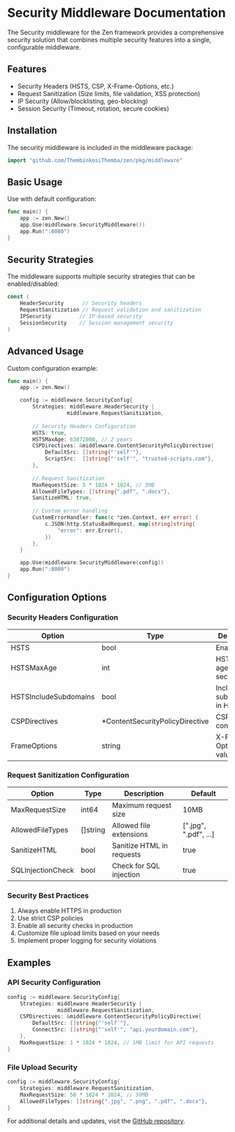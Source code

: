 # Security Middleware Documentation

The Security middleware for the Zen framework provides a comprehensive security solution that combines multiple security features into a single, configurable middleware.

## Features

- Security Headers (HSTS, CSP, X-Frame-Options, etc.)
- Request Sanitization (Size limits, file validation, XSS protection)
- IP Security (Allow/blocklisting, geo-blocking)
- Session Security (Timeout, rotation, secure cookies)

## Installation

The security middleware is included in the middleware package:

```go
import "github.com/ThembinkosiThemba/zen/pkg/middleware"
```

## Basic Usage

Use with default configuration:

```go
func main() {
    app := zen.New()
    app.Use(middleware.SecurityMiddleware())
    app.Run(":8080")
}
```

## Security Strategies

The middleware supports multiple security strategies that can be enabled/disabled:

```go
const (
    HeaderSecurity      // Security headers
    RequestSanitization // Request validation and sanitization
    IPSecurity         // IP-based security
    SessionSecurity    // Session management security
)
```

## Advanced Usage

Custom configuration example:

```go
func main() {
    app := zen.New()

    config := middleware.SecurityConfig{
        Strategies: middleware.HeaderSecurity | 
                   middleware.RequestSanitization,
        
        // Security Headers Configuration
        HSTS: true,
        HSTSMaxAge: 63072000, // 2 years
        CSPDirectives: &middleware.ContentSecurityPolicyDirective{
            DefaultSrc: []string{"'self'"},
            ScriptSrc:  []string{"'self'", "trusted-scripts.com"},
        },
        
        // Request Sanitization
        MaxRequestSize: 5 * 1024 * 1024, // 5MB
        AllowedFileTypes: []string{".pdf", ".docx"},
        SanitizeHTML: true,
        
        // Custom error handling
        CustomErrorHandler: func(c *zen.Context, err error) {
            c.JSON(http.StatusBadRequest, map[string]string{
                "error": err.Error(),
            })
        },
    }

    app.Use(middleware.SecurityMiddleware(config))
    app.Run(":8080")
}
```

## Configuration Options

### Security Headers Configuration

| Option | Type | Description | Default |
|--------|------|-------------|---------|
| HSTS | bool | Enable HSTS | true |
| HSTSMaxAge | int | HSTS max age in seconds | 31536000 |
| HSTSIncludeSubdomains | bool | Include subdomains in HSTS | true |
| CSPDirectives | *ContentSecurityPolicyDirective | CSP configuration | See defaults |
| FrameOptions | string | X-Frame-Options value | "SAMEORIGIN" |

### Request Sanitization Configuration

| Option | Type | Description | Default |
|--------|------|-------------|---------|
| MaxRequestSize | int64 | Maximum request size | 10MB |
| AllowedFileTypes | []string | Allowed file extensions | [".jpg", ".pdf", ...] |
| SanitizeHTML | bool | Sanitize HTML in requests | true |
| SQLInjectionCheck | bool | Check for SQL injection | true |

### Security Best Practices

1. Always enable HTTPS in production
2. Use strict CSP policies
3. Enable all security checks in production
4. Customize file upload limits based on your needs
5. Implement proper logging for security violations

## Examples

### API Security Configuration

```go
config := middleware.SecurityConfig{
    Strategies: middleware.HeaderSecurity | 
                middleware.RequestSanitization,
    CSPDirectives: &middleware.ContentSecurityPolicyDirective{
        DefaultSrc: []string{"'self'"},
        ConnectSrc: []string{"'self'", "api.yourdomain.com"},
    },
    MaxRequestSize: 1 * 1024 * 1024, // 1MB limit for API requests
}
```

### File Upload Security

```go
config := middleware.SecurityConfig{
    Strategies: middleware.RequestSanitization,
    MaxRequestSize: 50 * 1024 * 1024, // 50MB
    AllowedFileTypes: []string{".jpg", ".png", ".pdf", ".docx"},
}
```

For additional details and updates, visit the [GitHub repository](https://github.com/ThembinkosiThemba/zen).
